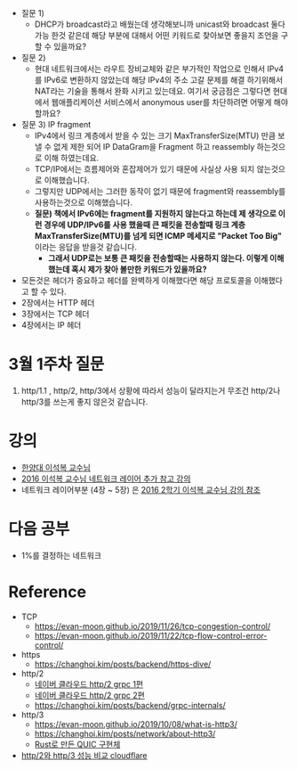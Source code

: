 

- 질문 1)
	- DHCP가 broadcast라고 배웠는데 생각해보니까 unicast와 broadcast 둘다 가능 한것 같은데 해당 부분에 대해서 어떤 키워드로 찾아보면 좋을지 조언을 구할 수 있을까요?
- 질문 2)
	- 현대 네트워크에서는 라우트 장비교체와 같은 부가적인 작업으로 인해서 IPv4를 IPv6로 변환하지 않았는데 해당 IPv4의 주소 고갈 문제를 해결 하기위해서 NAT라는 기술을 통해서 완화 시키고 있는데요. 여기서 궁금점은 그렇다면 현대에서 웹애플리케이션 서비스에서 anonymous user를 차단하려면 어떻게 해야 할까요?
- 질문 3) IP fragment
	- IPv4에서 링크 계층에서 받을 수 있는 크기 MaxTransferSize(MTU) 만큼 보낼 수 없게 제한 되어 IP DataGram을 Fragment 하고 reassembly 하는것으로 이해 하였는데요.
	- TCP/IP에서는 흐름제어와 혼잡제어가 있기 때문에 사실상 사용 되지 않는것으로 이해했습니다.
	- 그렇지만 UDP에서는 그러한 동작이 없기 때문에 fragment와 reassembly를 사용하는것으로 이해했습니다.
	- **질문) 책에서 IPv6에는 fragment를 지원하지 않는다고 하는데 제 생각으로 이런 경우에 UDP/IPv6를 사용 했을때 큰 패킷을 전송할때 링크 계층 MaxTransferSize(MTU)를 넘게 되면 ICMP 메세지로 "Packet Too Big"**  이라는 응답을 받을것 같습니다.
	    - **그래서 UDP로는 보통 큰 패킷을 전송할때는 사용하지 않는다. 이렇게 이해했는데 혹시 제가 찾아 볼만한 키워드가 있을까요?**
- 모든것은 헤더가 중요하고 헤더를 완벽하게 이해했다면 해당 프로토콜을 이해했다고 할 수 있다.
- 2장에서는 HTTP 헤더
- 3장에서는 TCP 헤더
- 4장에서는 IP 헤더

# 3월 1주차 질문

1. http/1.1 , http/2, http/3에서 상황에 따라서 성능이 달라지는거 무조건 http/2나 http/3를 쓰는게 좋지 않은것 같습니다.




# 강의

- [한양대 이석복 교수님](http://www.kocw.net/home/cview.do?cid=6b984f376cfb8f70) 
- [2016 이석복 교수님 네트워크 레이어 추가 참고 강의](http://www.kocw.net/home/cview.do?cid=0458b5381aa336dc) 
- 네트워크 레이어부분 (4장 ~ 5장) 은 [2016 2학기 이석복 교수님 강의 참조](http://www.kocw.net/home/cview.do?cid=0458b5381aa336dc) 



# 다음 공부

- 1%를 결정하는 네트워크

# Reference

- TCP
	- https://evan-moon.github.io/2019/11/26/tcp-congestion-control/
	- https://evan-moon.github.io/2019/11/22/tcp-flow-control-error-control/
- https
	- https://changhoi.kim/posts/backend/https-dive/
- http/2
	- [네이버 클라우드 http/2 grpc 1편](https://medium.com/naver-cloud-platform/nbp-%EA%B8%B0%EC%88%A0-%EA%B2%BD%ED%97%98-%EC%8B%9C%EB%8C%80%EC%9D%98-%ED%9D%90%EB%A6%84-grpc-%EA%B9%8A%EA%B2%8C-%ED%8C%8C%EA%B3%A0%EB%93%A4%EA%B8%B0-1-39e97cb3460) 
	- [네이버 클라우드 http/2 grpc 2편](https://medium.com/naver-cloud-platform/nbp-%EA%B8%B0%EC%88%A0-%EA%B2%BD%ED%97%98-%EC%8B%9C%EB%8C%80%EC%9D%98-%ED%9D%90%EB%A6%84-grpc-%EA%B9%8A%EA%B2%8C-%ED%8C%8C%EA%B3%A0%EB%93%A4%EA%B8%B0-2-b01d390a7190) 
	- https://changhoi.kim/posts/backend/grpc-internals/
- http/3
	- https://evan-moon.github.io/2019/10/08/what-is-http3/
	- https://changhoi.kim/posts/network/about-http3/
	- [Rust로 만든 QUIC 구현체](https://github.com/cloudflare/quiche) 
- [http/2와 http/3 성능 비교 cloudflare](https://blog.cloudflare.com/http-3-vs-http-2/) 
